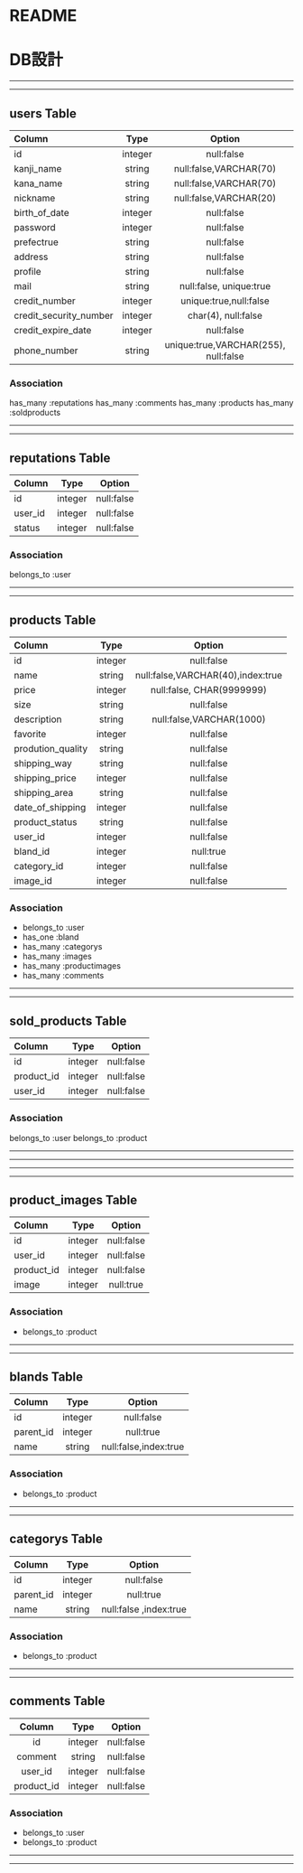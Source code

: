 # README

# DB設計

***
***

## users Table
| Column | Type| Option |
| :--- | :---: | :---: |
| id | integer | null:false |
| kanji_name | string | null:false,VARCHAR(70) |
| kana_name | string | null:false,VARCHAR(70) |
| nickname | string | null:false,VARCHAR(20) |
| birth_of_date | integer | null:false |
| password | integer | null:false |
| prefectrue | string | null:false |
| address | string | null:false |
| profile | string | null:false |
| mail | string |  null:false, unique:true |
| credit_number | integer | unique:true,null:false |
| credit_security_number | integer | char(4), null:false |
| credit_expire_date | integer | null:false |
| phone_number | string | unique:true,VARCHAR(255), null:false |


### Association
has_many :reputations
has_many :comments
has_many :products
has_many :soldproducts

***
***

## reputations Table
| Column | Type| Option |
| :--- | :---: | :---: |
| id | integer | null:false |
| user_id | integer | null:false |
| status | integer | null:false |

### Association
belongs_to :user

***
***


## products Table
| Column | Type| Option |
| :--- | :---: | :---: |
| id | integer | null:false |
| name | string | null:false,VARCHAR(40),index:true |
| price | integer | null:false, CHAR(9999999) |
| size | string | null:false |
| description | string | null:false,VARCHAR(1000) |
| favorite | integer | null:false |
| prodution_quality | string | null:false |
| shipping_way | string | null:false |
| shipping_price| integer | null:false|
| shipping_area | string | null:false |
| date_of_shipping | integer | null:false  |
| product_status | string | null:false |
| user_id | integer | null:false |
| bland_id | integer | null:true |
| category_id | integer | null:false |
| image_id| integer | null:false|

### Association
- belongs_to :user
- has_one :bland
- has_many :categorys
- has_many :images
- has_many :productimages
- has_many :comments

***
***

## sold_products Table
| Column | Type| Option |
| :--- | :---: | :---: |
| id | integer | null:false |
| product_id| integer | null:false |
| user_id | integer | null:false |


### Association
belongs_to :user
belongs_to :product

***
***

***
***

## product_images Table
| Column | Type| Option |
| :--- | :---: | :---: |
| id | integer | null:false |
| user_id | integer | null:false|
| product_id | integer | null:false |
| image | integer | null:true |


### Association
- belongs_to :product

***
***

## blands Table
| Column | Type| Option |
| :--- | :---: | :---: |
| id | integer | null:false |
| parent_id | integer | null:true |
| name | string | null:false,index:true |

### Association
- belongs_to :product

***
***

## categorys Table
| Column | Type| Option |
| :--- | :---: | :---: |
| id | integer | null:false |
| parent_id | integer | null:true |
| name | string | null:false ,index:true|

### Association
- belongs_to :product

***
***
## comments Table
| Column | Type| Option |
| :---: | :---: | :---: |
| id | integer | null:false |
| comment | string | null:false |
| user_id | integer | null:false |
| product_id | integer | null:false |

### Association
- belongs_to :user 
- belongs_to :product

***
***
